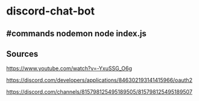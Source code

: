 # discord-chat-bot

#commands
nodemon
node index.js
----------------
Sources
------
https://www.youtube.com/watch?v=-YxuSSG_O6g

https://discord.com/developers/applications/846302193141415966/oauth2
    
https://discord.com/channels/815798125495189505/815798125495189507